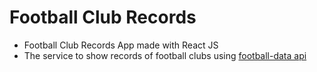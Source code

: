 # Football Club Records

  * Football Club Records App made with React JS
  * The service to show records of football clubs using [football-data api](http://api.football-data.org/)
